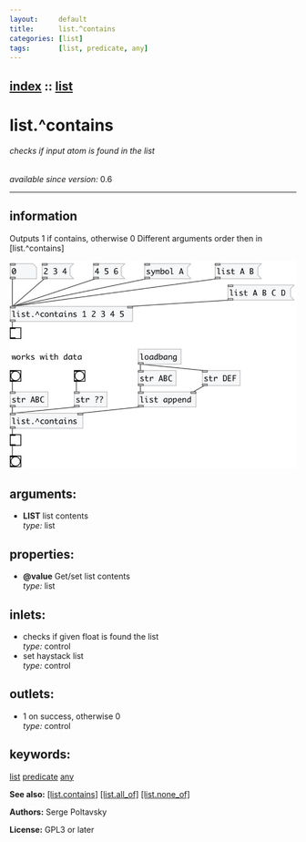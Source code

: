 ```yaml
---
layout:     default
title:      list.^contains
categories: [list]
tags:       [list, predicate, any]
---
```

[index](index.html) :: [list](category_list.html)
---

# list.^contains

###### checks if input atom is found in the list

*available since version:* 0.6

---


## information
Outputs 1 if contains, otherwise 0 Different arguments order then in [list.^contains]


[![example](../examples/img/list.%5Econtains.jpg)](../examples/pd/list.%5Econtains.pd)



## arguments:

* **LIST**
list contents<br>
_type:_ list<br>





## properties:

* **@value** 
Get/set list contents<br>
_type:_ list<br>



## inlets:

* checks if given float is found the list<br>
_type:_ control
* set haystack list<br>
_type:_ control



## outlets:

* 1 on success, otherwise 0<br>
_type:_ control



## keywords:

[list](keywords/list.html)
[predicate](keywords/predicate.html)
[any](keywords/any.html)



**See also:**
[\[list.contains\]](list.contains.html)
[\[list.all_of\]](list.all_of.html)
[\[list.none_of\]](list.none_of.html)




**Authors:** Serge Poltavsky




**License:** GPL3 or later





